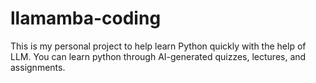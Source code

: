 # llamamba-coding

This is my personal project to help learn Python quickly with the help of LLM. You can learn python through AI-generated quizzes, lectures, and assignments.
